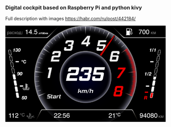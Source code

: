 ### Digital cockpit based on Raspberry Pi and python kivy  
Full description with images
https://habr.com/ru/post/442184/

<img src="blackCockpit.png"> 

